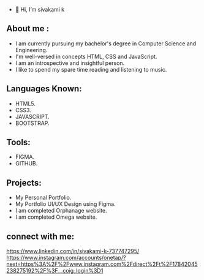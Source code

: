 - 👋 Hi, I’m sivakami k

About me :
-

- I am currently pursuing my bachelor's degree in Computer Science and Engineering.
- I'm well-versed in  concepts HTML, CSS and JavaScript. 
- I am an introspective and insightful person.
- I like to spend my spare time reading and listening to music.

Languages Known:
-

- HTML5.
- CSS3.
- JAVASCRIPT.
- BOOTSTRAP.

Tools:
-
- FIGMA.
- GITHUB.

Projects:
-
- My Personal Portfolio.
- My Portfolio UI/UX Design using Figma.
- I am completed Orphanage website.
- I am completed Omega website.

connect with me:
-
https://www.linkedin.com/in/sivakami-k-737747295/
https://www.instagram.com/accounts/onetap/?next=https%3A%2F%2Fwww.instagram.com%2Fdirect%2Ft%2F17842045238275192%2F%3F__coig_login%3D1



